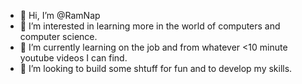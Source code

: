 - 👋 Hi, I’m @RamNap
- 👀 I’m interested in learning more in the world of computers and computer science.
- 🌱 I’m currently learning on the job and from whatever <10 minute youtube videos I can find.
- 💞️ I’m looking to build some shtuff for fun and to develop my skills.

<!---
RamNap/RamNap is a ✨ special ✨ repository because its `README.md` (this file) appears on your GitHub profile.
You can click the Preview link to take a look at your changes.
--->
